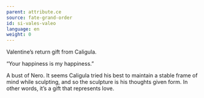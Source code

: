 ```yaml
---
parent: attribute.ce
source: fate-grand-order
id: si-vales-valeo
language: en
weight: 0
---
```


Valentine’s return gift from Caligula.

“Your happiness is my happiness.”

A bust of Nero.
It seems Caligula tried his best to maintain a stable frame of mind while sculpting, and so the sculpture is his thoughts given form.
In other words, it’s a gift that represents love.
